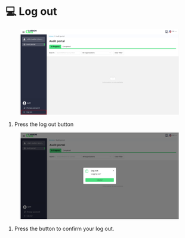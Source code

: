 # 💻 Log out

<figure><img src="../.gitbook/assets/image (4) (1).png" alt=""><figcaption></figcaption></figure>

1. Press the log out button

<figure><img src="../.gitbook/assets/image (6) (1).png" alt=""><figcaption></figcaption></figure>

1. Press the button to confirm your log out.

